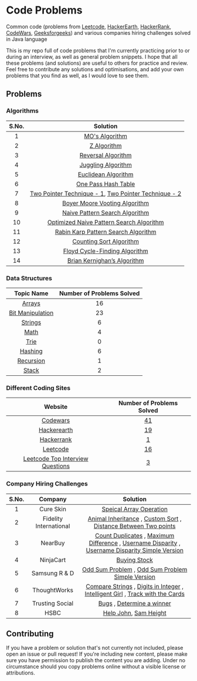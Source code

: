 # Code Problems
Common code (problems from [Leetcode](https://leetcode.com/), [HackerEarth](https://www.hackerearth.com/), [HackerRank](https://www.hackerrank.com/), [CodeWars](https://www.codewars.com/), [Geeksforgeeks](https://www.geeksforgeeks.org/)) and various companies hiring challenges solved in Java language

This is my repo full of code problems that I'm currently practicing prior to or during an interview, as well as general problem snippets. I hope that all these problems (and solutions) are useful to others for practice and review. Feel free to contribute any solutions and optimisations, and add your own problems that you find as well, as I would love to see them.

## Problems

### Algorithms

| S.No.  |                                                                                           Solution                   									      												       |
|:------:|:---------------------------------------------------------------------------------------------------------------------------------------------------------------------------------------------------------------------------------------------------------------------------------------------------:|
|   1    | [MO's Algorithm](https://github.com/pgeek92/code-problems/blob/master/coding-problems/src/algorithms/MOsAlgorithm.java)     							      														       |
|   2    | [Z Algorithm](https://github.com/pgeek92/code-problems/blob/master/coding-problems/src/algorithms/ZAlgorithm.java)										  									                               |
|   3    | [Reversal Algorithm](https://github.com/pgeek92/code-problems/tree/master/coding-problems/src/algorithms/ReversalAlgorithm.java)				      		  														       |
|   4    | [Juggling Algorithm](https://github.com/pgeek92/code-problems/tree/master/coding-problems/src/algorithms/JugglingAlgorithm.java)							  													       |
|   5    | [Euclidean Algorithm](https://github.com/pgeek92/code-problems/tree/master/coding-problems/src/algorithms/EuclideanAlgorithm.java)						  														       |
|   6    | [One Pass Hash Table](https://github.com/pgeek92/code-problems/tree/master/coding-problems/src/leetcode/TwoSum.java)						  				  												       |
|   7    | [Two Pointer Technique - 1](https://github.com/pgeek92/code-problems/tree/master/coding-problems/src/leetcode/RemoveDuplicatesFromSortedArray.java), [Two Pointer Technique - 2](https://github.com/pgeek92/code-problems/tree/master/coding-problems/src/leetcode/RemoveElement.java)	       |
|   8    | [Boyer Moore Vooting Algorithm](https://github.com/pgeek92/code-problems/tree/master/coding-problems/src/leetcode/MajorityElement.java)			          															       |
|   9    | [Naive Pattern Search Algorithm](https://github.com/pgeek92/code-problems/tree/master/coding-problems/src/algorithms/NaivePatternMatchingAlgorithm.java)			          													       |
|   10   | [Optimized Naive Pattern Search Algorithm](https://github.com/pgeek92/code-problems/tree/master/coding-problems/src/algorithms/OptimizedNaivePatternMatchingAlgorithm.java)			          											       |
|   11   | [Rabin Karp Pattern Search Algorithm](https://github.com/pgeek92/code-problems/tree/master/coding-problems/src/algorithms/RabinKarpAlgorithm.java)			          														       |
|   12   | [Counting Sort Algorithm](https://github.com/pgeek92/code-problems/tree/master/coding-problems/src/algorithms/CountingSort.java)			          																       |
|   13   | [Floyd Cycle-Finding Algorithm](https://github.com/pgeek92/code-problems/tree/master/coding-problems/src/leetcode/HappyNumber.java)			          																       |
|   14   | [Brian Kernighan’s Algorithm](https://github.com/pgeek92/code-problems/tree/master/coding-problems/src/datastructures/BITManipulation/CountSetBits.java)			          													       |

### Data Structures

|                                                         Topic Name                                                              |	Number of Problems Solved |
|:-------------------------------------------------------------------------------------------------------------------------------:|:-----------------------------:|
|  [Arrays](https://github.com/pgeek92/code-problems/tree/master/coding-problems/src/datastructures/Array)                        |            16        	  | 
|  [Bit Manipulation](https://github.com/pgeek92/code-problems/tree/master/coding-problems/src/datastructures/BITManipulation)    |            23                 |
|  [Strings](https://github.com/pgeek92/code-problems/tree/master/coding-problems/src/datastructures/String)                      |            6                  |
|  [Math](https://github.com/pgeek92/code-problems/tree/master/coding-problems/src/datastructures/Math)				  |            4                  |
|  [Trie](https://github.com/pgeek92/code-problems/tree/master/coding-problems/src/datastructures/Trie)				  |            0                  |
|  [Hashing](https://github.com/pgeek92/code-problems/tree/master/coding-problems/src/datastructures/Hashing)			  |            6                  |
|  [Recursion](https://github.com/pgeek92/code-problems/tree/master/coding-problems/src/datastructures/Recursion)                 |            1                  |
|  [Stack](https://github.com/pgeek92/code-problems/tree/master/coding-problems/src/datastructures/Stack)                         |            2                  |

### Different Coding Sites

|                   Website                                                |                                       Number of Problems Solved                                                     |
|:------------------------------------------------------------------------:|:-------------------------------------------------------------------------------------------------------------------:|
|   [Codewars](https://www.codewars.com/)                                  |            [41](https://github.com/pgeek92/code-problems/tree/master/coding-problems/src/codewars)             	 |
|   [Hackerearth](https://www.hackerearth.com/)                            |            [19](https://github.com/pgeek92/code-problems/tree/master/coding-problems/src/hackerearth)               |
|   [Hackerrank](https://www.hackerrank.com/)                              |            [1](https://github.com/pgeek92/code-problems/tree/master/coding-problems/src/hackerrank)        	 |
|   [Leetcode](https://leetcode.com/)                                      |            [16](https://github.com/pgeek92/code-problems/tree/master/coding-problems/src/leetcode)         	 |     
|   [Leetcode Top Interview Questions](https://leetcode.com/)              |            [3](https://github.com/pgeek92/code-problems/tree/master/coding-problems/src/leetcode/topIntQuests)      |

### Company Hiring Challenges

| S.No. |                Company            |                                                                                           Solution                                                                         																																																	      |
|:-----:|:---------------------------------:|:---------------------------------------------------------------------------------------------------------------------------------------------------------------------------------------------------------------------------------------------------------------------------------------------------------------------------------------------------------------------------------------------------------------------------------------------------------------------------------------------------------------------------------------------------------------------------------------:|
|   1   | Cure Skin                         | [Speical Array Operation](https://github.com/pgeek92/code-problems/blob/master/coding-problems/src/company/cureskin/SpecialArrayOperation.java)                                 																																																	      |
|   2   | Fidelity International            | [Animal Inheritance](https://github.com/pgeek92/code-problems/blob/master/coding-problems/src/company/fidelityInternational/AnimalInheritance.java) , [Custom Sort](https://github.com/pgeek92/code-problems/blob/master/coding-problems/src/company/fidelityInternational/CustomSort.java) , [Distance Between Two points](https://github.com/pgeek92/code-problems/blob/master/coding-problems/src/company/fidelityInternational/DistBetTwoPoints.java)                                                                                                                               |
|   3   | NearBuy                           | [Count Duplicates](https://github.com/pgeek92/code-problems/blob/master/coding-problems/src/company/nearbuy/CountDuplicates.java) , [Maximum Difference](https://github.com/pgeek92/code-problems/blob/master/coding-problems/src/company/nearbuy/MaximumDifference.java) , [Username Disparity](https://github.com/pgeek92/code-problems/blob/master/coding-problems/src/company/nearbuy/UsernameDisparity.java) , [Username Disparity Simple Version](https://github.com/pgeek92/code-problems/blob/master/coding-problems/src/company/nearbuy/UsernameDisparitySimpleLogic.java)     |
|   4   | NinjaCart			    | [Buying Stock](https://github.com/pgeek92/code-problems/blob/master/coding-problems/src/company/ninjaCart/BuyingStock.java)																																																							      |
|   5   | Samsung R & D			    | [Odd Sum Problem](https://github.com/pgeek92/code-problems/blob/master/coding-problems/src/company/samsungR_D/EfficientOddSumProblem.java) , [Odd Sum Problem Simple Version](https://github.com/pgeek92/code-problems/blob/master/coding-problems/src/company/samsungR_D/OddSumProblem.java)																																		      	      |
|   6   | ThoughtWorks                      | [Compare Strings](https://github.com/pgeek92/code-problems/blob/master/coding-problems/src/company/thoughtWorks/CompareStrings.java) , [Digits in Integer](https://github.com/pgeek92/code-problems/blob/master/coding-problems/src/company/thoughtWorks/DigitsInInteger.java) , [Intelligent Girl](https://github.com/pgeek92/code-problems/blob/master/coding-problems/src/company/thoughtWorks/IntelligentGirl.java) , [Track with the Cards](https://github.com/pgeek92/code-problems/blob/master/coding-problems/src/company/thoughtWorks/TrickWithTheCards.java)                  |
|   7   | Trusting Social                   | [Bugs](https://github.com/pgeek92/code-problems/blob/master/coding-problems/src/company/trustingSocial/Bugs.java) , [Determine a winner](https://github.com/pgeek92/code-problems/blob/master/coding-problems/src/company/trustingSocial/DetermineWinner.java)                                                                                                                                                                                                                                                                                                                          |  
|   8   | HSBC                              | [Help John](https://github.com/pgeek92/code-problems/tree/master/coding-problems/src/company/HSBC/HelpJohn.java), [Sam Height](https://github.com/pgeek92/code-problems/tree/master/coding-problems/src/company/HSBC/SamHeight.java)          																                                                                            													                              |

## Contributing

If you have a problem or solution that's not currently not included, please open an issue or pull request! If you're including new content, please make sure you have permission to publish the content you are adding. Under no circumstance should you copy problems online without a visible license or attributions.
